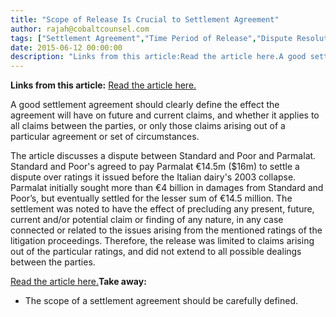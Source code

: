 ```yaml
---
title: "Scope of Release Is Crucial to Settlement Agreement"
author: rajah@cobaltcounsel.com
tags: ["Settlement Agreement","Time Period of Release","Dispute Resolution","Rajah"]
date: 2015-06-12 00:00:00
description: "Links from this article:Read the article here.A good settlement agreement should clearly define the effect the agreement will have on futur..."
---
```


**Links from this article:**
[Read the article here.](http://www.dairyreporter.com/Manufacturers/Standard-and-Poor-s-to-pay-14.5m-to-settle-10-year-Parmalat-ratings-dispute)

A good settlement agreement should clearly define the effect the agreement will have on future and current claims, and whether it applies to all claims between the parties, or only those claims arising out of a particular agreement or set of circumstances.

The article discusses a dispute between Standard and Poor and Parmalat. Standard and Poor's agreed to pay Parmalat €14.5m ($16m) to settle a dispute over ratings it issued before the Italian dairy's 2003 collapse. Parmalat initially sought more than €4 billion in damages from Standard and Poor’s, but eventually settled for the lesser sum of €14.5 million. The settlement was noted to have the effect of precluding any present, future, current and/or potential claim or finding of any nature, in any case connected or related to the issues arising from the mentioned ratings of the litigation proceedings. Therefore, the release was limited to claims arising out of the particular ratings, and did not extend to all possible dealings between the parties.

[Read the article here.](http://www.dairyreporter.com/Manufacturers/Standard-and-Poor-s-to-pay-14.5m-to-settle-10-year-Parmalat-ratings-dispute)**Take away:**
- The scope of a settlement agreement should be carefully defined.
